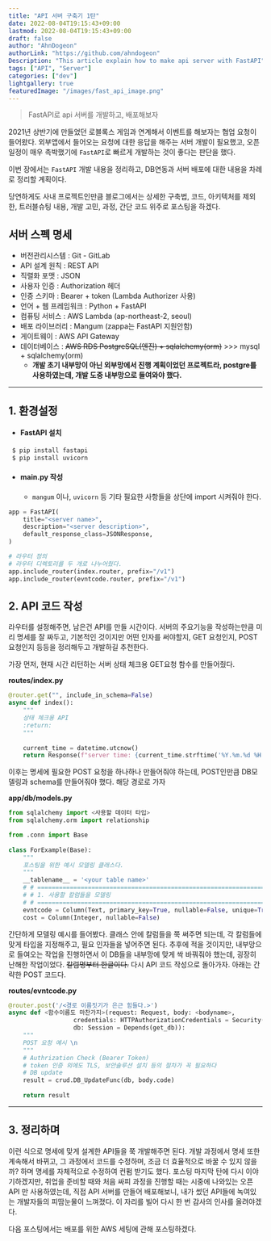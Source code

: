 ```yaml
---
title: "API 서버 구축기 1탄"
date: 2022-08-04T19:15:43+09:00
lastmod: 2022-08-04T19:15:43+09:00
draft: false
author: "AhnDogeon"
authorLink: "https://github.com/ahndogeon"
Description: "This article explain how to make api server with FastAPI"
tags: ["API", "Server"]
categories: ["dev"]
lightgallery: true
featuredImage: "/images/fast_api_image.png"
---
```


> FastAPI로 api 서버를 개발하고, 배포해보자



2021년 상반기에 만들었던 로블록스 게임과 연계해서 이벤트를 해보자는 협업 요청이 들어왔다. 외부앱에서 들어오는 요청에 대한 응답을 해주는 서버 개발이 필요했고, 오픈 일정이 매우 촉박했기에 `FastAPI`로 빠르게 개발하는 것이 좋다는 판단을 했다.

이번 장에서는 `FastAPI` 개발 내용을 정리하고, DB연동과 서버 배포에 대한 내용을 차례로 정리할 계획이다. 

당연하게도 사내 프로젝트인만큼 블로그에서는 상세한 구축법, 코드, 아키텍처를 제외한, 트러블슈팅 내용, 개발 고민, 과정, 간단 코드 위주로 포스팅을 하겠다.



## 서버 스펙 명세

- 버전관리시스템 : Git - GitLab
- API 설계 원칙 : REST API
- 직렬화 포맷 : JSON
- 사용자 인증 : Authorization 헤더
- 인증 스키마 : Bearer + token (Lambda Authorizer 사용)
- 언어 + 웹 프레임워크 : Python + FastAPI
- 컴퓨팅 서비스 : AWS Lambda (ap-northeast-2, seoul)
- 배포 라이브러리 : Mangum (zappa는 FastAPI 지원안함)
- 게이트웨이 : AWS API Gateway
- 데이터베이스 : ~~AWS RDS PostgreSQL(엔진) + sqlalchemy(orm)~~ >>> mysql + sqlalchemy(orm) 
  - **개발 초기 내부망이 아닌 외부망에서 진행 계획이었던 프로젝트라, postgre를 사용하였는데, 개발 도중 내부망으로 들여와야 했다.**



---



## 1. 환경설정

- #### FastAPI 설치

```bash
 $ pip install fastapi
 $ pip install uvicorn
```

- #### main.py 작성

  - `mangum` 이나, `uvicorn`   등 기타 필요한 사항들을 상단에 import 시켜줘야 한다.

```python
app = FastAPI(
    title="<server name>",
    description="<server description>",
    default_response_class=JSONResponse,
)

# 라우터 정의
# 라우터 디렉토리를 두 개로 나누어줬다.
app.include_router(index.router, prefix="/v1")
app.include_router(evntcode.router, prefix="/v1")
```



## 2. API 코드 작성

라우터를 설정해주면, 남은건 API를 만들 시간이다. 서버의 주요기능을 작성하는만큼 미리 명세를 잘 짜두고, 기본적인 것이지만 어떤 인자를 써야할지, GET 요청인지, POST 요청인지 등등을 정리해두고 개발하길 추천한다.



가장 먼저, 현재 시간 리턴하는 서버 상태 체크용 GET요청 함수를 만들어줬다. 

**routes/index.py**

```python
@router.get("", include_in_schema=False)
async def index():
    """
    상태 체크용 API
    :return:
    """
    
    current_time = datetime.utcnow()
    return Response(f"server time: {current_time.strftime('%Y.%m.%d %H:%M:%S')})")
```



이후는 명세에 필요한 POST 요청을 하나하나 만들어줘야 하는데, POST인만큼 DB모델링과 schema를 만들어줘야 했다. 해당 경로로 가자

**app/db/models.py**

```python
from sqlalchemy import <사용할 데이터 타입> 
from sqlalchemy.orm import relationship

from .conn import Base
    
class ForExample(Base):
    """
    포스팅을 위한 예시 모델링 클래스다.
    """
    __tablename__ = '<your table name>'
    # # =========================================================================================
    # # 1. 사용할 칼럼들을 모델링 
    # # =========================================================================================
    evntcode = Column(Text, primary_key=True, nullable=False, unique=True)            
    cost = Column(Integer, nullable=False)              
```



간단하게 모델링 예시를 들어봤다. 클래스 안에 칼럼들을 쭉 써주면 되는데, 각 칼럼들에 맞게 타입을 지정해주고, 필요 인자들을 넣어주면 된다. 추후에 적을 것이지만, 내부망으로 들여오는 작업을 진행하면서 이 DB들을 내부망에 맞게 싹 바꿔줘야 했는데, 굉장히 난해한 작업이었다. ~~칼럼명부터 한글이다.~~ 다시 API 코드 작성으로 돌아가자. 아래는 간략한 POST 코드다.

**routes/evntcode.py**

```python
@router.post('/<경로 이름짓기가 은근 힘들다.>')
async def <함수이름도 마찬가지>(request: Request, body: <bodyname>,
                  credentials: HTTPAuthorizationCredentials = Security(security),
                  db: Session = Depends(get_db)):
    """
    POST 요청 예시 \n
    """
    # Authrization Check (Bearer Token)
    # token 인증 외에도 TLS, 보안솔루션 설치 등의 절차가 꼭 필요하다
    # DB update
    result = crud.DB_UpdateFunc(db, body.code)
    
    return result
```



---



## 3. 정리하며

이런 식으로 명세에 맞게 설계한 API들을 쭉 개발해주면 된다. 개발 과정에서 명세 또한 계속해서 바뀌고, 그 과정에서 코드를 수정하며, 조금 더 효율적으로 바꿀 수 있지 않을까? 하며 명세를 자체적으로 수정하여 컨펌 받기도 했다. 포스팅 마지막 탄에 다시 이야기하겠지만, 취업을 준비할 때와 처음 싸피 과정을 진행할 때는 시중에 나와있는 오픈API 만 사용하였는데, 직접 API 서버를 만들어 배포해보니, 내가 썼던 API들에 녹여있는 개발자들의 피땀눈물이 느껴졌다. 이 자리를 빌어 다시 한 번 감사의 인사를 올려야겠다.

다음 포스팅에서는 배포를 위한 AWS 세팅에 관해 포스팅하겠다.
